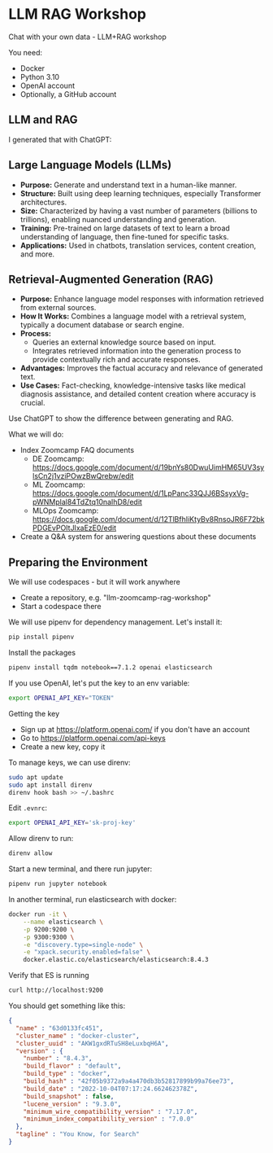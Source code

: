 # LLM RAG Workshop

Chat with your own data - LLM+RAG workshop

You need:

- Docker
- Python 3.10
- OpenAI account
- Optionally, a GitHub account

## LLM and RAG

I generated that with ChatGPT:

## Large Language Models (LLMs)

- **Purpose:** Generate and understand text in a human-like manner.
- **Structure:** Built using deep learning techniques, especially Transformer architectures.
- **Size:** Characterized by having a vast number of parameters (billions to trillions), enabling nuanced understanding and generation.
- **Training:** Pre-trained on large datasets of text to learn a broad understanding of language, then fine-tuned for specific tasks.
- **Applications:** Used in chatbots, translation services, content creation, and more.

## Retrieval-Augmented Generation (RAG)

- **Purpose:** Enhance language model responses with information retrieved from external sources.
- **How It Works:** Combines a language model with a retrieval system, typically a document database or search engine.
- **Process:**
  - Queries an external knowledge source based on input.
  - Integrates retrieved information into the generation process to provide contextually rich and accurate responses.
- **Advantages:** Improves the factual accuracy and relevance of generated text.
- **Use Cases:** Fact-checking, knowledge-intensive tasks like medical diagnosis assistance, and detailed content creation where accuracy is crucial.

Use ChatGPT to show the difference between generating and RAG.

What we will do:

- Index Zoomcamp FAQ documents
  - DE Zoomcamp: <https://docs.google.com/document/d/19bnYs80DwuUimHM65UV3sylsCn2j1vziPOwzBwQrebw/edit>
  - ML Zoomcamp: <https://docs.google.com/document/d/1LpPanc33QJJ6BSsyxVg-pWNMplal84TdZtq10naIhD8/edit>
  - MLOps Zoomcamp: <https://docs.google.com/document/d/12TlBfhIiKtyBv8RnsoJR6F72bkPDGEvPOItJIxaEzE0/edit>
- Create a Q&A system for answering questions about these documents

## Preparing the Environment

We will use codespaces - but it will work anywhere

- Create a repository, e.g. "llm-zoomcamp-rag-workshop"
- Start a codespace there

We will use pipenv for dependency management. Let's install it:

```bash
pip install pipenv
```

Install the packages

```bash
pipenv install tqdm notebook==7.1.2 openai elasticsearch
```

If you use OpenAI, let's put the key to an env variable:

```bash
export OPENAI_API_KEY="TOKEN"
```

Getting the key

- Sign up at <https://platform.openai.com/> if you don't have an account
- Go to <https://platform.openai.com/api-keys>
- Create a new key, copy it

To manage keys, we can use direnv:

```bash
sudo apt update
sudo apt install direnv 
direnv hook bash >> ~/.bashrc
```

Edit `.evnrc`:

```bash
export OPENAI_API_KEY='sk-proj-key'
```

Allow direnv to run:

```bash
direnv allow
```

Start a new terminal, and there run jupyter:

```bash
pipenv run jupyter notebook
```

In another terminal, run elasticsearch with docker:

```bash
docker run -it \
    --name elasticsearch \
    -p 9200:9200 \
    -p 9300:9300 \
    -e "discovery.type=single-node" \
    -e "xpack.security.enabled=false" \
    docker.elastic.co/elasticsearch/elasticsearch:8.4.3
```

Verify that ES is running

```bash
curl http://localhost:9200
```

You should get something like this:

```json
{
  "name" : "63d0133fc451",
  "cluster_name" : "docker-cluster",
  "cluster_uuid" : "AKW1gxdRTuSH8eLuxbqH6A",
  "version" : {
    "number" : "8.4.3",
    "build_flavor" : "default",
    "build_type" : "docker",
    "build_hash" : "42f05b9372a9a4a470db3b52817899b99a76ee73",
    "build_date" : "2022-10-04T07:17:24.662462378Z",
    "build_snapshot" : false,
    "lucene_version" : "9.3.0",
    "minimum_wire_compatibility_version" : "7.17.0",
    "minimum_index_compatibility_version" : "7.0.0"
  },
  "tagline" : "You Know, for Search"
}
```
